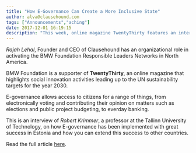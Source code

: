 ```yaml
---
title: "How E-Governance Can Create a More Inclusive State"
author: alva@clausehound.com
tags: ["Announcements","aching"]
date: 2017-12-01 16:19:15
description: "This week, online magazine TwentyThirty features an interview of Robert Krimmer, a professor at the Tallinn University of Technology, on how E-governance has been implemented with great success in Estonia and how you can extend this success to other countries."
---
```




*Rajah Lehal*, Founder and CEO of Clausehound has an organizational role in activating the BMW Foundation Responsible Leaders Networks in North America.

BMW Foundation is a supporter of **TwentyThirty**, an online magazine that highlights social innovation activities leading up to the UN sustainability targets for the year 2030.

E-governance allows access to citizens for a range of things, from electronically voting and contributing their opinion on matters such as elections and public project budgeting, to everday banking.

This is an interview of *Robert Krimmer*, a professor at the Tallinn University of Technology, on how E-governance has been implemented with great success in Estonia and how you can extend this success to other countries.

Read the full article [here](http://twentythirty.com/e-governance-can-make-us-feel-part-state/).
